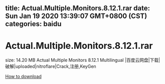 
title: Actual.Multiple.Monitors.8.12.1.rar
date: Sun Jan 19 2020 13:39:07 GMT+0800 (CST)    
categories: baidu
---

# Actual.Multiple.Monitors.8.12.1.rar
size: 14.20 MB
 Actual Multiple Monitors 8.12.1 Multilingual |百度云网盘|下载|破解|uploaded|nitroflare|Crack,注册,KeyGen
 

[How to download](https://bpcam.bemobtrk.com/go/2ceec3aa-1ca2-46d6-b9ff-aaa5c184517c?jno=3083)